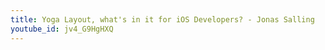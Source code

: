```yaml
---
title: Yoga Layout, what's in it for iOS Developers? - Jonas Salling
youtube_id: jv4_G9HgHXQ
---
```

